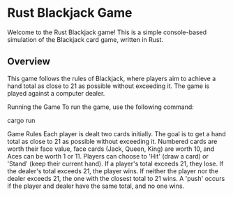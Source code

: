 # Rust Blackjack Game

Welcome to the Rust Blackjack game! This is a simple console-based simulation of the Blackjack card game, written in Rust.

## Overview

This game follows the rules of Blackjack, where players aim to achieve a hand total as close to 21 as possible without exceeding it. The game is played against a computer dealer.

Running the Game
To run the game, use the following command:

cargo run


Game Rules
Each player is dealt two cards initially.
The goal is to get a hand total as close to 21 as possible without exceeding it.
Numbered cards are worth their face value, face cards (Jack, Queen, King) are worth 10, and Aces can be worth 1 or 11.
Players can choose to 'Hit' (draw a card) or 'Stand' (keep their current hand).
If a player's total exceeds 21, they lose. If the dealer's total exceeds 21, the player wins.
If neither the player nor the dealer exceeds 21, the one with the closest total to 21 wins.
A 'push' occurs if the player and dealer have the same total, and no one wins.
